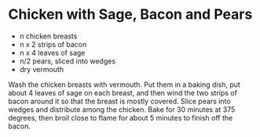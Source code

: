 # Chicken with Sage, Bacon and Pears

* n chicken breasts
* n x 2 strips of bacon
* n x 4 leaves of sage
* n/2 pears, sliced into wedges
* dry vermouth

Wash the chicken breasts with vermouth. Put them in a baking dish, put about 4
leaves of sage on each breast, and then wind the two strips of bacon around it
so that the breast is mostly covered. Slice pears into wedges and distribute
among the chicken. Bake for 30 minutes at 375 degrees, then broil close to flame
for about 5 minutes to finish off the bacon.
